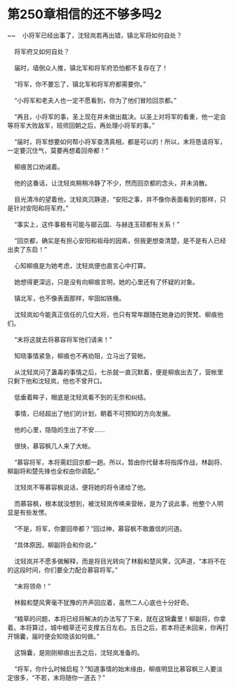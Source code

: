 # 第250章相信的还不够多吗2
~~&nbsp;&nbsp;&nbsp;&nbsp;小将军已经出事了，沈轻岚若再出错，镇北军将如何自处？<br><br>&nbsp;&nbsp;&nbsp;&nbsp;将军府又如何自处？<br><br>&nbsp;&nbsp;&nbsp;&nbsp;届时，墙倒众人推，镇北军和将军府恐怕都不复存在了！<br><br>&nbsp;&nbsp;&nbsp;&nbsp;“将军，你不要忘了，镇北军和将军府都需要你。”<br><br>&nbsp;&nbsp;&nbsp;&nbsp;“小将军和老夫人也一定不愿看到，你为了他们冒险回京都。”<br><br>&nbsp;&nbsp;&nbsp;&nbsp;“再且，小将军的事，圣上现在并未做出裁决。以圣上对将军的看重，他一定会等将军大败敌军，班师回朝之后，再处理小将军的事。”<br><br>&nbsp;&nbsp;&nbsp;&nbsp;“届时，将军想要如何帮小将军查清真相，都是可以的！所以，末将恳请将军，一定要沉住气，莫要再想着回帝都！”<br><br>&nbsp;&nbsp;&nbsp;&nbsp;柳痕苦口劝诫着。<br><br>&nbsp;&nbsp;&nbsp;&nbsp;他的这番话，让沈轻岚稍稍冷静了不少，然而回京都的念头，并未消散。<br><br>&nbsp;&nbsp;&nbsp;&nbsp;目光清冷的望着他，沈轻岚沉静道，“安阳之事，并不像你表面看到的那样，只是针对安阳和将军府。”<br><br>&nbsp;&nbsp;&nbsp;&nbsp;“事实上，这件事极有可能与郦云国、与赫连玉硕都有关系！”<br><br>&nbsp;&nbsp;&nbsp;&nbsp;“回京都，确实是有担心安阳和祖母的因素，但我更想查清楚，是不是有人已经出卖了东启！”<br><br>&nbsp;&nbsp;&nbsp;&nbsp;心知柳痕是为她考虑，沈轻岚便也直言心中打算。<br><br>&nbsp;&nbsp;&nbsp;&nbsp;她想得更深远，只是没有向柳痕言明，她的心里还有了怀疑的对象。<br><br>&nbsp;&nbsp;&nbsp;&nbsp;镇北军，也不像表面那样，牢固如铁桶。<br><br>&nbsp;&nbsp;&nbsp;&nbsp;沈轻岚如今能真正信任的几位大将，也只有常年跟随在她身边的贺梵、柳痕他们。<br><br>&nbsp;&nbsp;&nbsp;&nbsp;“末将这就去将慕容将军他们请来！”<br><br>&nbsp;&nbsp;&nbsp;&nbsp;知晓事情紧急，柳痕也不再劝阻，立马出了营帐。<br><br>&nbsp;&nbsp;&nbsp;&nbsp;从沈轻岚问了蛊毒的事情之后，七杀就一直沉默着，便是柳痕出去了，营帐里只剩下他和沈轻岚，他也不曾开口。<br><br>&nbsp;&nbsp;&nbsp;&nbsp;低垂着眸子，眼底是沈轻岚看不到的无奈和纠结。<br><br>&nbsp;&nbsp;&nbsp;&nbsp;事情，已经超出了他们的计划，朝着不可预知的方向发展。<br><br>&nbsp;&nbsp;&nbsp;&nbsp;他的心里，隐隐的生出了不安……<br><br>&nbsp;&nbsp;&nbsp;&nbsp;很快，慕容枫几人来了大帐。<br><br>&nbsp;&nbsp;&nbsp;&nbsp;“慕容将军，本将需赶回京都一趟。所以，暂由你代替本将指挥作战，林副将、柳副将和楚先锋也全权由你调配。”<br><br>&nbsp;&nbsp;&nbsp;&nbsp;沈轻岚不等慕容枫说话，便将她的将令递给了他。<br><br>&nbsp;&nbsp;&nbsp;&nbsp;而慕容枫，根本就没想到，被沈轻岚传唤来营帐，是为了说此事，他整个人明显是有些发愣。<br><br>&nbsp;&nbsp;&nbsp;&nbsp;“不是，将军，你要回帝都？”回过神，慕容枫不敢置信的问道。<br><br>&nbsp;&nbsp;&nbsp;&nbsp;“具体原因，柳副将会和你说。”<br><br>&nbsp;&nbsp;&nbsp;&nbsp;沈轻岚并不愿多做解释，而是将目光转向了林毅和楚风霁，沉声道，“本将不在的这段时间，你们要全力配合慕容将军。”<br><br>&nbsp;&nbsp;&nbsp;&nbsp;“末将领命！”<br><br>&nbsp;&nbsp;&nbsp;&nbsp;林毅和楚风霁毫不犹豫的齐声回应着，虽然二人心底也十分好奇。<br><br>&nbsp;&nbsp;&nbsp;&nbsp;“粮草的问题，本将已经将解决的办法写了下来，就在这锦囊里！柳副将，你拿着。本将算过，城中粮草还可支撑五日左右。五日之后，若本将还未回来，你再打开锦囊，届时便会知晓该如何做。”<br><br>&nbsp;&nbsp;&nbsp;&nbsp;这锦囊，是刚刚柳痕出去之后，沈轻岚准备的。<br><br>&nbsp;&nbsp;&nbsp;&nbsp;“将军，你什么时候启程？”知道事情的始末缘由，柳痕明显比慕容枫三人要淡定很多，“不若，末将随你一道去？”<br><br>
                    

<script>_fwqdsqadxfw()</script>
<div><script>_dfwf1dw();</script></div>
<div><script>_dfwf1agdw();</script></div>
                